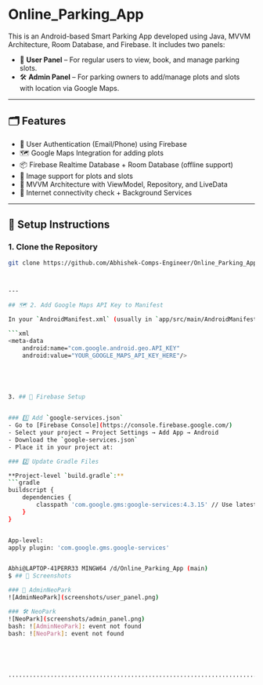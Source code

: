 # Online_Parking_App

This is an Android-based Smart Parking App developed using Java, MVVM Architecture, Room Database, and Firebase. It includes two panels:

- 👤 **User Panel** – For regular users to view, book, and manage parking slots.
- 🛠️ **Admin Panel** – For parking owners to add/manage plots and slots with location via Google Maps.

---

## 🗂 Features

- 🔐 User Authentication (Email/Phone) using Firebase
- 🗺️ Google Maps Integration for adding plots
- 📦 Firebase Realtime Database + Room Database (offline support)
- 📸 Image support for plots and slots
- 🧠 MVVM Architecture with ViewModel, Repository, and LiveData
- 📶 Internet connectivity check + Background Services

---

## 📲 Setup Instructions

### 1. Clone the Repository

```bash
git clone https://github.com/Abhishek-Comps-Engineer/Online_Parking_App.git



---

## 🗺️ 2. Add Google Maps API Key to Manifest

In your `AndroidManifest.xml` (usually in `app/src/main/AndroidManifest.xml`), add this line **within the `<application>` tag**:

```xml
<meta-data
    android:name="com.google.android.geo.API_KEY"
    android:value="YOUR_GOOGLE_MAPS_API_KEY_HERE"/>





3. ## 🔧 Firebase Setup


### 1️⃣ Add `google-services.json`
- Go to [Firebase Console](https://console.firebase.google.com/)
- Select your project → Project Settings → Add App → Android
- Download the `google-services.json`
- Place it in your project at:

### 2️⃣ Update Gradle Files

**Project-level `build.gradle`:**
```gradle
buildscript {
    dependencies {
        classpath 'com.google.gms:google-services:4.3.15' // Use latest
    }
}


App-level:
apply plugin: 'com.google.gms.google-services'


Abhi@LAPTOP-41PERR33 MINGW64 /d/Online_Parking_App (main)
$ ## 📸 Screenshots

### 👤 AdminNeoPark
![AdminNeoPark](screenshots/user_panel.png)

### 🛠️ NeoPark
![NeoPark](screenshots/admin_panel.png)
bash: ![AdminNeoPark]: event not found
bash: ![NeoPark]: event not found





...........................................................................